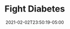 ---
title: "Fight Diabetes"
date: 2021-02-02T23:50:19-05:00
draft: false
images:
- "img/wildwoodhealth.org_fight-diabetes.jpg"
link: "https://wildwoodhealth.org/fight-diabetes/"
src: "https://gitlab.com/wildwood-health-institute/landing-pages/giving-tuesday---fight-diabetes"
categories:
- "Svelte"
- "Linux"
- "NGINX"
---